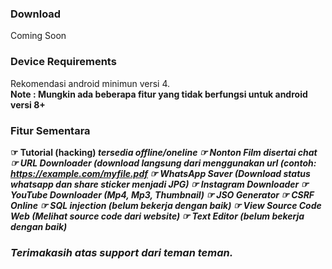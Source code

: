 
### Download
Coming Soon

### Device Requirements
Rekomendasi android minimun versi 4.
<br>
<b>Note :<b> Mungkin ada beberapa fitur yang tidak berfungsi untuk android versi 8+
<br>

### Fitur Sementara
☞ Tutorial (hacking) <i>tersedia offline/oneline<i>
☞ Nonton Film <i>disertai chat<i>
☞ URL Downloader (download langsung dari menggunakan url (contoh: https://example.com/myfile.pdf
☞ WhatsApp Saver (Download status whatsapp dan share sticker menjadi JPG)
☞ Instagram Downloader
☞ YouTube Downloader (Mp4, Mp3, Thumbnail)
☞ JSO Generator
☞ CSRF Online
☞ SQL injection (belum bekerja dengan baik)
☞ View Source Code Web (Melihat source code dari website)
☞ Text Editor (belum bekerja dengan baik)

### Terimakasih atas support dari teman teman.
